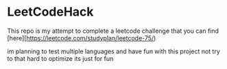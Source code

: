 # LeetCodeHack

This repo is my attempt to complete a leetcode challenge that you can find [here][https://leetcode.com/studyplan/leetcode-75/)

im planning to test multiple languages and have fun with this project not try to that hard to optimize its just for fun
